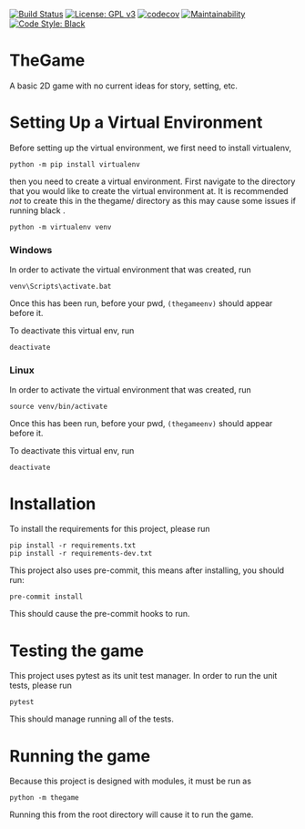 [![Build Status](https://travis-ci.org/Ross-Alexandra/TheGame.svg?branch=master)](https://travis-ci.org/Ross-Alexandra/TheGame)
[![License: GPL v3](https://img.shields.io/badge/License-GPLv3-blue.svg)](https://www.gnu.org/licenses/gpl-3.0)
[![codecov](https://codecov.io/gh/Ross-Alexandra/TheGame/branch/master/graph/badge.svg)](https://codecov.io/gh/Ross-Alexandra/TheGame)
[![Maintainability](https://api.codeclimate.com/v1/badges/9650ffb60ccea8bfb4bc/maintainability)](https://codeclimate.com/github/Ross-Alexandra/TheGame/maintainability)
[![Code Style: Black](https://img.shields.io/badge/code%20style-black-000000.svg)](https://github.com/ambv/black)
# TheGame
A basic 2D game with no current ideas for story, setting, etc.

# Setting Up a Virtual Environment
Before setting up the virtual environment, we first need to install virtualenv,
```commandline
python -m pip install virtualenv
```

then you need to create a virtual environment. First navigate to the
directory that you would like to create the virtual environment at.
 It is recommended *not* to create this in the thegame/ directory as
 this may cause some issues if running black .
```commandline
python -m virtualenv venv
```

### Windows
In order to activate the virtual environment that was created, run
```commandline
venv\Scripts\activate.bat
```

Once this has been run, before your pwd, ```(thegameenv)``` should appear before it.

To deactivate this virtual env, run
```commandline
deactivate
```

### Linux
In order to activate the virtual environment that was created, run
```commandline
source venv/bin/activate
```

Once this has been run, before your pwd, ```(thegameenv)``` should appear before it.

To deactivate this virtual env, run
```commandline
deactivate
```

# Installation
To install the requirements for this project, please run
```
pip install -r requirements.txt
pip install -r requirements-dev.txt
```

This project also uses pre-commit, this means after installing, you should run:
```
pre-commit install
```
This should cause the pre-commit hooks to run.

# Testing the game
This project uses pytest as its unit test manager. In order to run the unit tests, please run
```
pytest
```

This should manage running all of the tests.

# Running the game
Because this project is designed with modules, it must be run as
```
python -m thegame
```

Running this from the root directory will cause it to run the game.
